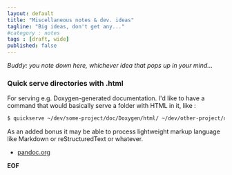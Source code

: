 ```yaml
---
layout: default
title: "Miscellaneous notes & dev. ideas"
tagline: "Big ideas, don't get any..."
#category : notes
tags : [draft, wide]
published: false
---
```


_Buddy: you note down here, whichever idea that pops up in your mind..._

### Quick serve directories with .html

For serving e.g. Doxygen-generated documentation. I'd like to have a command that would basically serve a folder with HTML in it, like :

```bash
$ quickserve ~/dev/some-project/doc/Doxygen/html/ ~/dev/other-project/doc/html
```

As an added bonus it may be able to process lightweight markup language like Markdown or reStructuredText or whatever.


* [pandoc.org](http://pandoc.org/)

__EOF__
